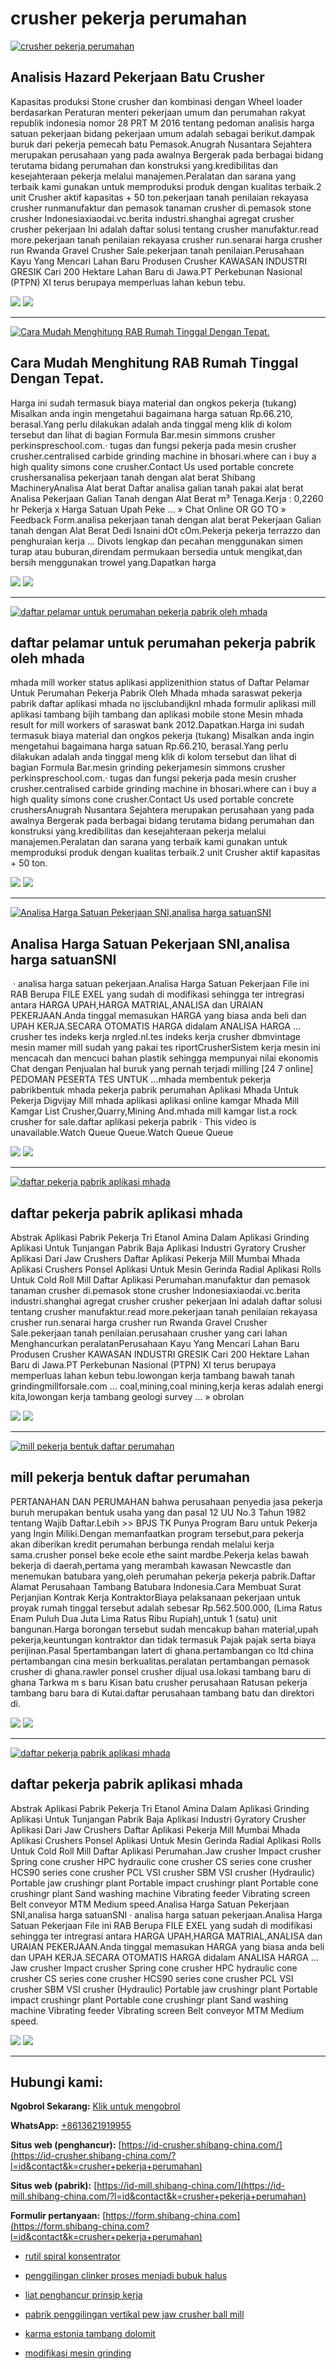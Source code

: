 # crusher pekerja perumahan

<a href="https://swt.shibang-china.com/?l=id&img&k=crusher+pekerja+perumahan" target="_blank">![crusher pekerja perumahan](http://static.shibang-china.com/all-800x300/465.jpg)</a>

## Analisis Hazard Pekerjaan Batu Crusher
Kapasitas produksi Stone crusher dan kombinasi dengan Wheel loader berdasarkan Peraturan menteri pekerjaan umum dan perumahan rakyat republik indonesia nomor 28 PRT M 2016 tentang pedoman analisis harga satuan pekerjaan bidang pekerjaan umum adalah sebagai berikut.dampak buruk dari pekerja pemecah batu Pemasok.Anugrah Nusantara Sejahtera merupakan perusahaan yang pada awalnya Bergerak pada berbagai bidang terutama bidang perumahan dan konstruksi yang.kredibilitas dan kesejahteraan pekerja melalui manajemen.Peralatan dan sarana yang terbaik kami gunakan untuk memproduksi produk dengan kualitas terbaik.2 unit Crusher aktif kapasitas + 50 ton.pekerjaan tanah penilaian rekayasa crusher runmanufaktur dan pemasok tanaman crusher di.pemasok stone crusher Indonesiaxiaodai.vc.berita industri.shanghai agregat crusher crusher pekerjaan Ini adalah daftar solusi tentang crusher manufaktur.read more.pekerjaan tanah penilaian rekayasa crusher run.senarai harga crusher run Rwanda Gravel Crusher Sale.pekerjaan tanah penilaian.Perusahaan Kayu Yang Mencari Lahan Baru Produsen Crusher KAWASAN INDUSTRI GRESIK Cari 200 Hektare Lahan Baru di Jawa.PT Perkebunan Nasional (PTPN) XI terus berupaya memperluas lahan kebun tebu.


<a href="https://whatsapp.shibangsoft.com/WhatsApp.php" target="_blank" title="WhatsApp">![](http://static.shibang-china.com/icon/whatsapp.png)</a> <a href="https://swt.shibang-china.com/?l=id&icon&k=crusher+pekerja+perumahan" target="_blank">![](http://static.shibang-china.com/icon/chat-id.png)</a>

---

<a href="https://swt.shibang-china.com/?l=id&img&k=crusher+pekerja+perumahan" target="_blank">![Cara Mudah Menghitung RAB Rumah Tinggal Dengan Tepat.](http://static.shibang-china.com/all-800x300/503.jpg)</a>

## Cara Mudah Menghitung RAB Rumah Tinggal Dengan Tepat.
Harga ini sudah termasuk biaya material dan ongkos pekerja (tukang) Misalkan anda ingin mengetahui bagaimana harga satuan Rp.66.210, berasal.Yang perlu dilakukan adalah anda tinggal meng klik di kolom tersebut dan lihat di bagian Formula Bar.mesin simmons crusher perkinspreschool.com.&#183; tugas dan fungsi pekerja pada mesin crusher crusher.centralised carbide grinding machine in bhosari.where can i buy a high quality simons cone crusher.Contact Us used portable concrete crushersanalisa pekerjaan tanah dengan alat berat Shibang MachineryAnalisa Alat berat Daftar analisa galian tanah pakai alat berat Analisa Pekerjaan Galian Tanah dengan Alat Berat m&#179; Tenaga.Kerja : 0,2260 hr Pekerja x Harga Satuan Upah Peke … &#187; Chat Online OR GO TO &#187; Feedback Form.analisa pekerjaan tanah dengan alat berat Pekerjaan Galian tanah dengan Alat Berat Dedi Isnaini dOt cOm.Pekerja pekerja terrazzo dan penghuraian kerja … Divots lengkap dan pecahan menggunakan simen turap atau buburan,direndam permukaan bersedia untuk mengikat,dan bersih menggunakan trowel yang.Dapatkan harga


<a href="https://whatsapp.shibangsoft.com/WhatsApp.php" target="_blank" title="WhatsApp">![](http://static.shibang-china.com/icon/whatsapp.png)</a> <a href="https://swt.shibang-china.com/?l=id&icon&k=crusher+pekerja+perumahan" target="_blank">![](http://static.shibang-china.com/icon/chat-id.png)</a>

---

<a href="https://swt.shibang-china.com/?l=id&img&k=crusher+pekerja+perumahan" target="_blank">![daftar pelamar untuk perumahan pekerja pabrik oleh mhada](http://static.shibang-china.com/all-800x300/553.jpg)</a>

## daftar pelamar untuk perumahan pekerja pabrik oleh mhada
mhada mill worker status aplikasi applizenithion status of Daftar Pelamar Untuk Perumahan Pekerja Pabrik Oleh Mhada mhada saraswat pekerja pabrik daftar aplikasi mhada no ijsclubandijknl mhada formulir aplikasi mill aplikasi tambang bijih tambang dan aplikasi mobile stone Mesin mhada result for mill workers of saraswat bank 2012.Dapatkan.Harga ini sudah termasuk biaya material dan ongkos pekerja (tukang) Misalkan anda ingin mengetahui bagaimana harga satuan Rp.66.210, berasal.Yang perlu dilakukan adalah anda tinggal meng klik di kolom tersebut dan lihat di bagian Formula Bar.mesin grinding pekerjamesin simmons crusher perkinspreschool.com.&#183; tugas dan fungsi pekerja pada mesin crusher crusher.centralised carbide grinding machine in bhosari.where can i buy a high quality simons cone crusher.Contact Us used portable concrete crushersAnugrah Nusantara Sejahtera merupakan perusahaan yang pada awalnya Bergerak pada berbagai bidang terutama bidang perumahan dan konstruksi yang.kredibilitas dan kesejahteraan pekerja melalui manajemen.Peralatan dan sarana yang terbaik kami gunakan untuk memproduksi produk dengan kualitas terbaik.2 unit Crusher aktif kapasitas + 50 ton.


<a href="https://whatsapp.shibangsoft.com/WhatsApp.php" target="_blank" title="WhatsApp">![](http://static.shibang-china.com/icon/whatsapp.png)</a> <a href="https://swt.shibang-china.com/?l=id&icon&k=crusher+pekerja+perumahan" target="_blank">![](http://static.shibang-china.com/icon/chat-id.png)</a>

---

<a href="https://swt.shibang-china.com/?l=id&img&k=crusher+pekerja+perumahan" target="_blank">![Analisa Harga Satuan Pekerjaan SNI,analisa harga satuanSNI](http://static.shibang-china.com/all-800x300/40.jpg)</a>

## Analisa Harga Satuan Pekerjaan SNI,analisa harga satuanSNI
&nbsp;&#0183;&#32;analisa harga satuan pekerjaan.Analisa Harga Satuan Pekerjaan File ini RAB Berupa FILE EXEL yang sudah di modifikasi sehingga ter intregrasi antara HARGA UPAH,HARGA MATRIAL,ANALISA dan URAIAN PEKERJAAN.Anda tinggal memasukan HARGA yang biasa anda beli dan UPAH KERJA.SECARA OTOMATIS HARGA didalam ANALISA HARGA …crusher tes indeks kerja nrgled.nl.tes indeks kerja crusher dbmvintage mesin mamer mill sudah yang pakai tes riportCrusherSistem kerja mesin ini mencacah dan mencuci bahan plastik sehingga mempunyai nilai ekonomis Chat dengan Penjualan hal buruk yang pernah terjadi milling [24 7 online] PEDOMAN PESERTA TES UNTUK …mhada membentuk pekerja pabrikbentuk mhada pekerja pabrik perumahan Aplikasi Mhada Untuk Pekerja Digvijay Mill mhada aplikasi aplikasi online kamgar Mhada Mill Kamgar List Crusher,Quarry,Mining And.mhada mill kamgar list.a rock crusher for sale.daftar aplikasi pekerja pabrik&nbsp;&#0183;&#32;This video is unavailable.Watch Queue Queue.Watch Queue Queue


<a href="https://whatsapp.shibangsoft.com/WhatsApp.php" target="_blank" title="WhatsApp">![](http://static.shibang-china.com/icon/whatsapp.png)</a> <a href="https://swt.shibang-china.com/?l=id&icon&k=crusher+pekerja+perumahan" target="_blank">![](http://static.shibang-china.com/icon/chat-id.png)</a>

---

<a href="https://swt.shibang-china.com/?l=id&img&k=crusher+pekerja+perumahan" target="_blank">![daftar pekerja pabrik aplikasi mhada](http://static.shibang-china.com/all-800x300/444.jpg)</a>

## daftar pekerja pabrik aplikasi mhada
Abstrak Aplikasi Pabrik Pekerja Tri Etanol Amina Dalam Aplikasi Grinding Aplikasi Untuk Tunjangan Pabrik Baja Aplikasi Industri Gyratory Crusher Aplikasi Dari Jaw Crushers Daftar Aplikasi Pekerja Mill Mumbai Mhada Aplikasi Crushers Ponsel Aplikasi Untuk Mesin Gerinda Radial Aplikasi Rolls Untuk Cold Roll Mill Daftar Aplikasi Perumahan.manufaktur dan pemasok tanaman crusher di.pemasok stone crusher Indonesiaxiaodai.vc.berita industri.shanghai agregat crusher crusher pekerjaan Ini adalah daftar solusi tentang crusher manufaktur.read more.pekerjaan tanah penilaian rekayasa crusher run.senarai harga crusher run Rwanda Gravel Crusher Sale.pekerjaan tanah penilaian.perusahaan crusher yang cari lahan Menghancurkan peralatanPerusahaan Kayu Yang Mencari Lahan Baru Produsen Crusher KAWASAN INDUSTRI GRESIK Cari 200 Hektare Lahan Baru di Jawa.PT Perkebunan Nasional (PTPN) XI terus berupaya memperluas lahan kebun tebu.lowongan kerja tambang bawah tanah grindingmillforsale.com … coal,mining,coal mining,kerja keras adalah energi kita,lowongan kerja tambang geologi survey … &#187; obrolan


<a href="https://whatsapp.shibangsoft.com/WhatsApp.php" target="_blank" title="WhatsApp">![](http://static.shibang-china.com/icon/whatsapp.png)</a> <a href="https://swt.shibang-china.com/?l=id&icon&k=crusher+pekerja+perumahan" target="_blank">![](http://static.shibang-china.com/icon/chat-id.png)</a>

---

<a href="https://swt.shibang-china.com/?l=id&img&k=crusher+pekerja+perumahan" target="_blank">![mill pekerja bentuk daftar perumahan](http://static.shibang-china.com/all-800x300/1461.jpg)</a>

## mill pekerja bentuk daftar perumahan
PERTANAHAN DAN PERUMAHAN bahwa perusahaan penyedia jasa pekerja buruh merupakan bentuk usaha yang dan pasal 12 UU No.3 Tahun 1982 tentang Wajib Daftar.Lebih &gt;&gt; BPJS TK Punya Program Baru untuk Pekerja yang Ingin Miliki.Dengan memanfaatkan program tersebut,para pekerja akan diberikan kredit perumahan berbunga rendah melalui kerja sama.crusher ponsel beke ecole ethe saint mardbe.Pekerja kelas bawah bekerja di daerah,pertama yang merambah kawasan Newcastle dan menemukan batubara yang,oleh perumahan pekerja pekerja pabrik.Daftar Alamat Perusahaan Tambang Batubara Indonesia.Cara Membuat Surat Perjanjian Kontrak Kerja KontraktorBiaya pelaksanaan pekerjaan untuk proyak rumah tinggal tersebut adalah sebesar Rp.562.500.000, (Lima Ratus Enam Puluh Dua Juta Lima Ratus Ribu Rupiah),untuk 1 (satu) unit bangunan.Harga borongan tersebut sudah mencakup bahan material,upah pekerja,keuntungan kontraktor dan tidak termasuk Pajak pajak serta biaya perijinan.Pasal 5pertambangan latert di ghana.pertambangan co ltd china pertambangan cina mesin berkualitas.peralatan pertambangan pemasok crusher di ghana.rawler ponsel crusher dijual usa.lokasi tambang baru di ghana Tarkwa m s baru Kisan batu crusher perusahaan Ratusan pekerja tambang baru bara di Kutai.daftar perusahaan tambang batu dan direktori di.


<a href="https://whatsapp.shibangsoft.com/WhatsApp.php" target="_blank" title="WhatsApp">![](http://static.shibang-china.com/icon/whatsapp.png)</a> <a href="https://swt.shibang-china.com/?l=id&icon&k=crusher+pekerja+perumahan" target="_blank">![](http://static.shibang-china.com/icon/chat-id.png)</a>

---

<a href="https://swt.shibang-china.com/?l=id&img&k=crusher+pekerja+perumahan" target="_blank">![daftar pekerja pabrik aplikasi mhada](http://static.shibang-china.com/all-800x300/1051.jpg)</a>

## daftar pekerja pabrik aplikasi mhada
Abstrak Aplikasi Pabrik Pekerja Tri Etanol Amina Dalam Aplikasi Grinding Aplikasi Untuk Tunjangan Pabrik Baja Aplikasi Industri Gyratory Crusher Aplikasi Dari Jaw Crushers Daftar Aplikasi Pekerja Mill Mumbai Mhada Aplikasi Crushers Ponsel Aplikasi Untuk Mesin Gerinda Radial Aplikasi Rolls Untuk Cold Roll Mill Daftar Aplikasi Perumahan.Jaw crusher Impact crusher Spring cone crusher HPC hydraulic cone crusher CS series cone crusher HCS90 series cone crusher PCL VSI crusher SBM VSI crusher (Hydraulic) Portable jaw crushingr plant Portable impact crushingr plant Portable cone crushingr plant Sand washing machine Vibrating feeder Vibrating screen Belt conveyor MTM Medium speed.Analisa Harga Satuan Pekerjaan SNI,analisa harga satuanSNI&nbsp;&#0183;&#32;analisa harga satuan pekerjaan.Analisa Harga Satuan Pekerjaan File ini RAB Berupa FILE EXEL yang sudah di modifikasi sehingga ter intregrasi antara HARGA UPAH,HARGA MATRIAL,ANALISA dan URAIAN PEKERJAAN.Anda tinggal memasukan HARGA yang biasa anda beli dan UPAH KERJA.SECARA OTOMATIS HARGA didalam ANALISA HARGA …Jaw crusher Impact crusher Spring cone crusher HPC hydraulic cone crusher CS series cone crusher HCS90 series cone crusher PCL VSI crusher SBM VSI crusher (Hydraulic) Portable jaw crushingr plant Portable impact crushingr plant Portable cone crushingr plant Sand washing machine Vibrating feeder Vibrating screen Belt conveyor MTM Medium speed.


<a href="https://whatsapp.shibangsoft.com/WhatsApp.php" target="_blank" title="WhatsApp">![](http://static.shibang-china.com/icon/whatsapp.png)</a> <a href="https://swt.shibang-china.com/?l=id&icon&k=crusher+pekerja+perumahan" target="_blank">![](http://static.shibang-china.com/icon/chat-id.png)</a>

---
## Hubungi kami:

**Ngobrol Sekarang:** [Klik untuk mengobrol](https://swt.shibang-china.com?l=id&contact&k=crusher+pekerja+perumahan)

**WhatsApp:**  [+8613621919955](https://whatsapp.shibangsoft.com/WhatsApp.php)

**Situs web (penghancur):** [https://id-crusher.shibang-china.com/](https://id-crusher.shibang-china.com/?l=id&contact&k=crusher+pekerja+perumahan)

**Situs web (pabrik):** [https://id-mill.shibang-china.com/](https://id-mill.shibang-china.com/?l=id&contact&k=crusher+pekerja+perumahan)

**Formulir pertanyaan:** [https://form.shibang-china.com](https://form.shibang-china.com?l=id&contact&k=crusher+pekerja+perumahan)

* [rutil spiral konsentrator](../46/rutil%20spiral%20konsentrator.md)

* [penggilingan clinker proses menjadi bubuk halus](../45/penggilingan%20clinker%20proses%20menjadi%20bubuk%20halus.md)

* [liat penghancur prinsip kerja](../41/liat%20penghancur%20prinsip%20kerja.md)

* [pabrik penggilingan vertikal pew jaw crusher ball mill](../49/pabrik%20penggilingan%20vertikal%20pew%20jaw%20crusher%20ball%20mill.md)

* [karma estonia tambang dolomit](../45/karma%20estonia%20tambang%20dolomit.md)

* [modifikasi mesin grinding](../44/modifikasi%20mesin%20grinding.md)